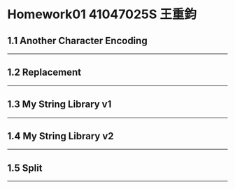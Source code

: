 # Homework01 41047025S 王重鈞


## 1.1 Another Character Encoding
---


## 1.2 Replacement
---


## 1.3 My String Library v1
---


## 1.4 My String Library v2
---


## 1.5 Split
---

